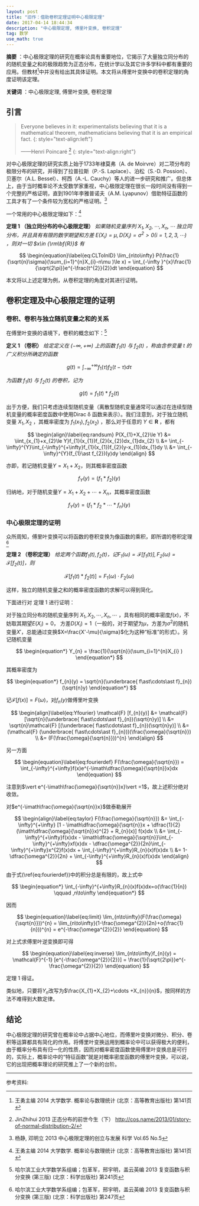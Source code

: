 ```yaml
---
layout: post
title: "旧作：借助卷积定理证明中心极限定理"
date: 2017-04-14 18:44:34
description: "中心极限定理, 傅里叶变换, 卷积定理"
tag: 数学
use_math: true
---
```


**摘要** ：中心极限定理的研究在概率论具有重要地位，它揭示了大量独立同分布的的随机变量之和的极限趋势为正态分布，在统计学以及其它许多学科中都有重要的应用。但教材[^1]中并没有给出其具体证明。本文将从傅里叶变换中的卷积定理的角度证明该定理。

**关键词** ：中心极限定理, 傅里叶变换, 卷积定理 

## 引言

> Everyone believes in it: experimentalists believing that it is a mathematical theorem, mathematicians believing that it is an empirical fact.
> {: style="text-align:left"}
> 
> ——Henri Poincaré [^2] 
  {: style="text-align:right"}

对中心极限定理的研究实质上始于1733年棣莫弗（A. de Moirvre）对二项分布的极限分布的研究，并得到了拉普拉斯（P.-S. Laplace）、泊松（S.-D. Possion）、贝塞尔（A.L. Bessel）、柯西（A.-L. Cauchy）等人的进一步研究和推广。但总体上，由于当时概率论不太受数学家重视，中心极限定理在很长一段时间没有得到一个完整的严格证明，直到1901年李雅普诺夫（A.M. Lyapunov）借助特征函数的工具才有了一个条件较为宽松的严格证明。[^3]

一个常用的中心极限定理如下：[^1]

**定理 1 （独立同分布的中心极限定理）** 
*如果随机变量序列 $X_{1},X_{2},\cdots ,X_{n},\cdots$ 独立同分布，并且具有有限的数学期望和方差 $E(X_{i})=\mu ,D(X_{i})=\sigma ^{2}>0 (i=1,2,3,\cdots )$ ，则对一切 $x\in {\rm\bf{R}}$ 有*

$$
\begin{equation}\label{eq:CLToInID}
  \lim_{n\to\infty} P(\frac{1}{\sqrt{n}\sigma}(\sum_{i=1}^{n}X_{i}-n\mu )\le x) = \int_{-\infty }^{x}\frac{1}{\sqrt{2\pi}}e^{-\frac{t^{2}}{2}}dt
\end{equation}
$$

本文将以上述定理为例，从卷积定理的角度对其进行证明。

## 卷积定理及中心极限定理的证明

### 卷积、卷积与独立随机变量之和的关系

在傅里叶变换的语境下，卷积的概念如下：[^4]

**定义 1 （卷积）** 
*给定定义在 $(-\infty,+\infty)$ 上的函数 $f_{1}(t)$ 与 $f_{2}(t)$ ，称由含参变量 $t$ 的广义积分所确定的函数*

$$
\begin{equation}\label{eq:colvu}
  g(t) = \int_{-\infty}^{+\infty}f_{1}(\tau)f_{2}(t-\tau)d\tau
\end{equation}
$$

*为函数 $f_{1}(t)$ 与 $f_{2}(t)$ 的卷积，记为*

$$
\begin{equation*}
  g(t) = f_{1}(t) \ast f_{2}(t)
\end{equation*}
$$

出于方便，我们只考虑连续型随机变量（离散型随机变量通常可以通过在连续型随机变量的概率密度函数中使用Dirac δ 函数来表示）。我们注意到，对于独立随机变量 $X_{1},X_{2}$ ，其概率密度为 $f_{1}(x_{1}),f_{2}(x_{2})$ ，那么对于任意的 $Y\in \textbf{R}$ ，都有

$$
\begin{align}\label{eq:randsum}
  P(X_{1}+X_{2}\le Y) &= \iint_{x_{1}+x_{2}\le Y}f_{1}(x_{1})f_{2}(x_{2})dx_{1}dx_{2} \\
   &= \int_{-\infty}^{Y}\int_{-\infty}^{+\infty}f_{1}(x_{1})f_{2}(y-x_{1})dx_{1}dy \\
   &= \int_{-\infty}^{Y}(f_{1}\ast f_{2})(y)dy
\end{align}
$$

亦即，若记随机变量$Y=X_{1}+X_{2}$，则其概率密度函数

$$
\begin{equation}\label{eq:randsumcolvu}
  f_{Y}(y) = (f_{1}\ast f_{2})(y)
\end{equation}
$$

归纳地，对于随机变量$Y=X_{1}+X_{2}+\cdots+X_{n}$，其概率密度函数

$$
\begin{equation}\label{eq:randsumscolvu}
  f_{Y}(y) = (f_{1}\ast f_{2} \ast \cdots \ast f_{n})(y)
\end{equation}
$$

### 中心极限定理的证明

众所周知，傅里叶变换可以将函数的卷积变换为像函数的乘积，即所谓的卷积定理[^5]

**定理 2 （卷积定理）** 
*给定两个函数$f_{1}(t),f_{2}(t)$，记$F_{1}(\omega)=\mathcal{F} [f_{1}(t)],F_{2}(\omega)=\mathcal{F} [f_{2}(t)]$，则*

$$
\begin{equation}\label{eq:colvuthm}
  \mathcal{F} [f_{1}(t) \ast f_{2}(t)] = F_{1}(\omega)\cdot F_{2}(\omega)
\end{equation}
$$

这样，独立的随机变量之和的概率密度函数的求解可以得到简化。

下面进行对 定理 1 进行证明：

对于独立同分布的随机变量序列 $X_{1},X_{2},\cdots ,X_{n},\cdots$ ，具有相同的概率密度$f(x)$，不妨取其期望$E(X_{i})=0$， 方差$D(X_{i})=1$（一般的，对于期望为$\mu$，方差为$\sigma^{2}$的随机变量$X'$，总能通过变换$X=\frac{X'-\mu}{\sigma}$化为这种“标准”的形式）。另记随机变量

$$
\begin{equation*}
  Y_{n} = \frac{1}{\sqrt{n}}(\sum_{i=1}^{n}X_{i} )
\end{equation*}
$$

其概率密度为

$$
\begin{equation*}
  f_{n}(y) = \sqrt{n}(\underbrace{ f\ast\cdots\ast f}_{n})(\sqrt{n}y)
\end{equation*}
$$

记$\mathcal{F} [f(x)]=F(\omega)$，对$f_{n}(y)$做傅里叶变换

$$
\begin{align}\label{eq:Yfourier}
  \mathcal{F} [f_{n}(y)] &= \mathcal{F} [\sqrt{n}(\underbrace{ f\ast\cdots\ast f}_{n})(\sqrt{n}y)] \\
  &= \sqrt{n}\mathcal{F} [(\underbrace{ f\ast\cdots\ast f}_{n})(\sqrt{n}y)] \\
  &= (\mathcal{F} (\underbrace{ f\ast\cdots\ast f}_{n}))(\frac{\omega}{\sqrt{n}}) \\
  &= (F(\frac{\omega}{\sqrt{n}}))^{n}
\end{align}
$$

另一方面

$$
\begin{equation}\label{eq:fourierdef}
  F(\frac{\omega}{\sqrt{n}}) = \int_{-\infty}^{+\infty}f(x)e^{-\imath\dfrac{\omega}{\sqrt{n}}x}dx
\end{equation}
$$

注意到$\vert e^{-\imath\frac{\omega}{\sqrt{n}}x}\vert =1$，故上述积分绝对收敛。

对$e^{-\imath\frac{\omega}{\sqrt{n}}x}$做泰勒展开

$$
\begin{align}\label{eq:taylor}
  F(\frac{\omega}{\sqrt{n}}) &= \int_{-\infty}^{+\infty} [1 - \imath\dfrac{\omega}{\sqrt{n}}x + \dfrac{1}{2}(\imath\dfrac{\omega}{\sqrt{n}}x)^{2} + R_{n}(x)] f(x)dx \\
  &= \int_{-\infty}^{+\infty}f(x)dx - \imath\dfrac{\omega}{\sqrt{n}}\int_{-\infty}^{+\infty}xf(x)dx -  \dfrac{\omega^{2}}{2n}\int_{-\infty}^{+\infty}x^{2}f(x)dx + \int_{-\infty}^{+\infty}R_{n}(x)f(x)dx \\
  &= 1-\dfrac{\omega^{2}}{2n} + \int_{-\infty}^{+\infty}R_{n}(x)f(x)dx
\end{align}
$$

由于式(\ref{eq:fourierdef})中的积分总是有限的，故上式中

$$
\begin{equation*}
  \int_{-\infty}^{+\infty}R_{n}(x)f(x)dx=o(\frac{1}{n}) \qquad ,n\to\infty
\end{equation*}
$$

因而

$$
\begin{equation}\label{eq:limit}
  \lim_{n\to\infty}(F(\frac{\omega}{\sqrt{n}}))^{n}
  = \lim_{n\to\infty}(1-\frac{\omega^{2}}{2n}+o(\frac{1}{n}))^{n}
  = e^{-\frac{\omega^{2}}{2}}
\end{equation}
$$

对上式求傅里叶逆变换即可得

$$
\begin{equation}\label{eq:inverse}
  \lim_{n\to\infty}f_{n}(y) = \mathcal{F}^{-1} [e^{-\frac{\omega^{2}}{2}}] = \frac{1}{\sqrt{2\pi}}e^{-\frac{\omega^{2}}{2}}
\end{equation}
$$

定理 1 得证。

类似地，只要将$Y_{n}$改写为$\frac{X_{1}+X_{2}+\cdots +X_{n}}{n}$，按同样的方法不难得到大数定律。

## 结论

中心极限定理的研究曾在概率论中占据中心地位，而傅里叶变换对微分、积分、卷积等运算都具有简化的作用。将傅里叶变换运用到概率论中可以获得极大的便利，由于概率分布具有归一化的性质，因而对概率密度函数使用傅里叶变换总是可行的，实际上，概率论中的“特征函数”就是对概率密度函数的傅里叶变换，可以说，它的出现把概率理论的研究推上了一个新的台阶。

---

参考资料:

[^1]: 王勇主编   2014   大学数学. 概率论与数理统计 (北京：高等教育出版社) 第141页

[^2]: JinZhihui   2013   正态分布的前世今生（下）  <http://cos.name/2013/01/story-of-normal-distribution-2/>

[^3]: 杨静, 邓明立   2013   中心极限定理的创立与发展   科学   Vol.65 No.5

[^4]: 哈尔滨工业大学数学系组编；包革军，邢宇明，盖云英编   2013   复变函数与积分变换 (第三版) (北京：科学出版社) 第241页

[^5]: 哈尔滨工业大学数学系组编；包革军，邢宇明，盖云英编   2013   复变函数与积分变换 (第三版) (北京：科学出版社) 第247页
